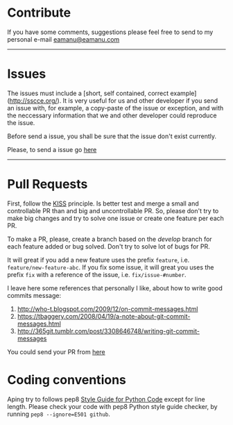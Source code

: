 # Contribute

If you have some comments, suggestions please feel free to send to my 
personal e-mail eamanu@eamanu.com

---

# Issues

The issues must include a [short, self contained, correct example] (http://sscce.org/). It is very useful for us and other developer if you send an issue with, for example, a copy-paste of the issue or exception, and with the neccessary information that we and other developer could reproduce the issue.

Before send a issue, you shall be sure that the issue don't exist currently.

Please, to send a issue go [here](https://github.com/PyModuleManage/CoreManagement/issues)

---

# Pull Requests

First, follow the [KISS](https://en.wikipedia.org/wiki/KISS_principle) principle. Is better test and merge a small and controllable PR than and big and uncontrollable PR. So, please don't try to make big changes and try to solve one issue or create one feature per each PR.

To make a PR, please, create a branch based on the *develop* branch for each feature added or bug solved. Don't try to solve lot of bugs for PR.

It will great if you add a new feature uses the prefix `feature`, i.e. `feature/new-feature-abc`. If you fix some issue, it will great you uses the prefix `fix` with a reference of the issue, i.e. `fix/issue-#number`. 

I leave here some references that personally I like, about how to write good commits message:

1. http://who-t.blogspot.com/2009/12/on-commit-messages.html 
2. https://tbaggery.com/2008/04/19/a-note-about-git-commit-messages.html
3. http://365git.tumblr.com/post/3308646748/writing-git-commit-messages

You could send your PR from [here](https://github.com/PyModuleManage/CoreManagement/pulls)

# Coding conventions

Aping try to follows pep8 [Style Guide for Python Code](https://www.python.org/dev/peps/pep-0008/) except for line length. Please check your code with pep8 Python style guide checker, by running `pep8 --ignore=E501 github`.